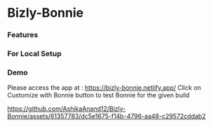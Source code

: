 # Bizly-Bonnie

### Features

### For Local Setup

### Demo
Please access the app at : https://bizly-bonnie.netlify.app/
Click on Customize with Bonnie button to test Bonnie for the given build


https://github.com/AshikaAnand12/Bizly-Bonnie/assets/61357783/dc5e1675-f14b-4796-aa48-c29572cddab2


